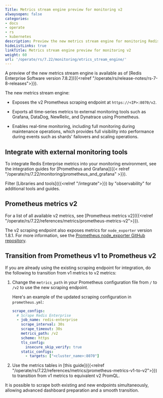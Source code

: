 ```yaml
---
Title: Metrics stream engine preview for monitoring v2
alwaysopen: false
categories:
- docs
- operate
- rs
- kubernetes
description: Preview the new metrics stream engine for monitoring Redis Enterprise Software.
hideListLinks: true
linkTitle: Metrics stream engine preview for monitoring v2
weight: 60
url: '/operate/rs/7.22/monitoring/etrics_stream_engine/'
---
```


A preview of the new metrics stream engine is available as of [Redis Enterprise Software version 7.8.2]({{<relref "/operate/rs/release-notes/rs-7-8-releases">}}).

The new metrics stream engine:

- Exposes the v2 Prometheus scraping endpoint at `https://<IP>:8070/v2`.

- Exports all time-series metrics to external monitoring tools such as Grafana, DataDog, NewRelic, and Dynatrace using Prometheus.

- Enables real-time monitoring, including full monitoring during maintenance operations, which provides full visibility into performance during events such as shards' failovers and scaling operations.

## Integrate with external monitoring tools

To integrate Redis Enterprise metrics into your monitoring environment, see the integration guides for [Prometheus and Grafana]({{< relref "/operate/rs/7.22/monitoring/prometheus_and_grafana" >}}).

Filter [Libraries and tools]({{<relref "/integrate">}}) by "observability" for additional tools and guides.

## Prometheus metrics v2

For a list of all available v2 metrics, see [Prometheus metrics v2]({{<relref "/operate/rs/7.22/references/metrics/prometheus-metrics-v2">}}).

The v2 scraping endpoint also exposes metrics for `node_exporter` version 1.8.1. For more information, see the [Prometheus node_exporter GitHub repository](https://github.com/prometheus/node_exporter).

## Transition from Prometheus v1 to Prometheus v2

If you are already using the existing scraping endpoint for integration, do the following to transition from v1 metrics to v2 metrics:

1. Change the `metrics_path` in your Prometheus configuration file from `/` to `/v2` to use the new scraping endpoint.

    Here's an example of the updated scraping configuration in `prometheus.yml`:

    ```yaml
    scrape_configs:
      # Scrape Redis Enterprise
      - job_name: redis-enterprise
        scrape_interval: 30s
        scrape_timeout: 30s
        metrics_path: /v2
        scheme: https
        tls_config:
          insecure_skip_verify: true
        static_configs:
          - targets: ["<cluster_name>:8070"]
    ```

1. Use the metrics tables in [this guide]({{<relref "/operate/rs/7.22/references/metrics/prometheus-metrics-v1-to-v2">}}) to transition from v1 metrics to equivalent v2 PromQL.

It is possible to scrape both existing and new endpoints simultaneously, allowing advanced dashboard preparation and a smooth transition.
